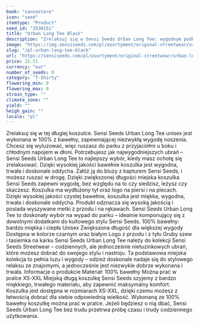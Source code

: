 ```yaml
---
book: "cannastore"
icon: "seed"
itemtype: "Product"
seed_id: "3530151"
title: "Urban Long Tee Black"
description: "Zrelaksuj się w Sensi Seeds Urban Long Tee: wygodnym podkoszulku unisex o zwiększonej długości, wykonanym w 100% z bawełny. Kup online teraz!"
image: "https://img.sensiseeds.com/pl/asortyment/original-streetwear/urban-long-tee-black-image.png"
slug: "/pl-urban-long-tee-black"
url: "https://sensiseeds.com/pl/asortyment/original-streetwear/urban-long-tee-black?a_aid=cannastore"
price: 22.51
currency: "eur"
number_of_seeds: 0
category: "T-Shirty"
flowering_min: 0
flowering_max: 0
strain_type: ""
climate_zone: ""
yield: ""
heigh_gain: ""
locale: "pl"
---
```

Zrelaksuj się w tej długiej koszulce. Sensi Seeds Urban Long Tee unisex jest wykonana w 100% z bawełny, zapewniającej niezwykłą wygodę noszenia. Chcesz się wyluzować, więc ruszasz do parku z przyjaciółmi u boku i chłodnym napojem w dłoni. Potrzebujesz jak najwygodniejszych ubrań – Sensi Seeds Urban Long Tee to najlepszy wybór, kiedy masz ochotę się zrelaksować. Dzięki wysokiej jakości bawełnie koszulka jest wygodna, trwała i doskonale oddycha. Załóż ją do bluzy z kapturem Sensi Seeds, i możesz ruszać w drogę. Dzięki zwiększonej długości miejska koszulka Sensi Seeds zapewni wygodę, bez względu na to czy siedzisz, leżysz czy skaczesz. Koszulka ma wydłużony tył oraz logo na piersi i na plecach. Dzięki wysokiej jakości czystej bawełnie, koszulka jest miękka, wygodna, trwała i doskonale oddycha. Produkt odznacza się wysoką jakością i posiada wyszywane metki z przodu i na rękawach. Sensi Seeds Urban Long Tee to doskonały wybór na wypad do parku – idealnie komponujący się z dowolnymi dodatkami do kultowego stylu Sensi Seeds. 100% bawełny: bardzo miękka i ciepła Unisex Zwiększona długość dla większej wygody Dostępna w kolorze czarnym oraz białym Logo z przodu i z tyłu Gruby szew i tasiemka na karku Sensi Seeds Urban Long Tee należy do kolekcji Sensi Seeds Streetwear – codziennych, ale jednocześnie nietuzinkowych ubrań, które możesz dobrać do swojego stylu i nastroju. Ta podstawowa miejska kolekcja to pełnia luzu i wygody – odzież doskonale nadaje się do stylowego relaksu ze znajomymi, a jednocześnie jest niezwykle dobrze wykonana i trwała. Informacje o produkcie Materiał: 100% bawełny Można prać w pralce XS-XXL Miejską długą koszulkę Sensi Seeds szyjemy z bardzo miękkiego, trwałego materiału, aby zapewnić maksymalny komfort. Koszulka jest dostępna w rozmiarach XS-XXL, dzięki czemu możesz z łatwością dobrać dla siebie odpowiednią wielkość. Wykonaną ze 100% bawełny koszulkę można prać w pralce. Jeżeli będziesz o nią dbać, Sensi Seeds Urban Long Tee bez trudu przetrwa próbę czasu i trudy codziennego użytkowania.
